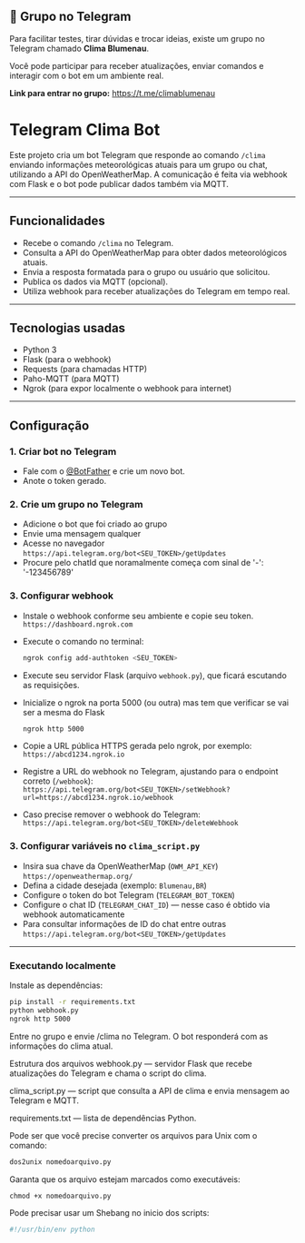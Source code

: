 ## 📢 Grupo no Telegram

Para facilitar testes, tirar dúvidas e trocar ideias, existe um grupo no Telegram chamado **Clima Blumenau**.

Você pode participar para receber atualizações, enviar comandos e interagir com o bot em um ambiente real.

**Link para entrar no grupo:** https://t.me/climablumenau

# Telegram Clima Bot

Este projeto cria um bot Telegram que responde ao comando `/clima` enviando informações meteorológicas atuais para um grupo ou chat, utilizando a API do OpenWeatherMap. A comunicação é feita via webhook com Flask e o bot pode publicar dados também via MQTT.

---

## Funcionalidades

- Recebe o comando `/clima` no Telegram.
- Consulta a API do OpenWeatherMap para obter dados meteorológicos atuais.
- Envia a resposta formatada para o grupo ou usuário que solicitou.
- Publica os dados via MQTT (opcional).
- Utiliza webhook para receber atualizações do Telegram em tempo real.

---

## Tecnologias usadas

- Python 3
- Flask (para o webhook)
- Requests (para chamadas HTTP)
- Paho-MQTT (para MQTT)
- Ngrok (para expor localmente o webhook para internet)

---

## Configuração

### 1. Criar bot no Telegram

- Fale com o [@BotFather](https://t.me/BotFather) e crie um novo bot.
- Anote o token gerado.

### 2. Crie um grupo no Telegram
  - Adicione o bot que foi criado ao grupo
  - Envie uma mensagem qualquer
  - Acesse no navegador
    `https://api.telegram.org/bot<SEU_TOKEN>/getUpdates`
  - Procure pelo chatId que noramalmente começa com sinal de '-': '-123456789'

### 3. Configurar webhook

  - Instale o webhook conforme seu ambiente e copie seu token.
    `https://dashboard.ngrok.com`
  
  - Execute o comando no terminal:
    ```bash
    ngrok config add-authtoken <SEU_TOKEN>
    ```
  - Execute seu servidor Flask (arquivo `webhook.py`), que ficará escutando as requisições.
  
  - Inicialize o ngrok na porta 5000 (ou outra) mas tem que verificar se vai ser a mesma do Flask
    ```bash
    ngrok http 5000
    ```
  - Copie a URL pública HTTPS gerada pelo ngrok, por exemplo:  
    `https://abcd1234.ngrok.io`

  - Registre a URL do webhook no Telegram, ajustando para o endpoint correto (`/webhook`):
    `https://api.telegram.org/bot<SEU_TOKEN>/setWebhook?url=https://abcd1234.ngrok.io/webhook`
   
  - Caso precise remover o webhook do Telegram:
    `https://api.telegram.org/bot<SEU_TOKEN>/deleteWebhook`

### 3. Configurar variáveis no `clima_script.py`

- Insira sua chave da OpenWeatherMap (`OWM_API_KEY`) `https://openweathermap.org/`
- Defina a cidade desejada (exemplo: `Blumenau,BR`)
- Configure o token do bot Telegram (`TELEGRAM_BOT_TOKEN`)
- Configure o chat ID (`TELEGRAM_CHAT_ID`) — nesse caso é obtido via webhook automaticamente
- Para consultar informações de ID do chat entre outras
  `https://api.telegram.org/bot<SEU_TOKEN>/getUpdates`
  
---

### Executando localmente

Instale as dependências:

```bash
pip install -r requirements.txt
python webhook.py
ngrok http 5000
```

Entre no grupo e envie /clima no Telegram. O bot responderá com as informações do clima atual.

Estrutura dos arquivos
webhook.py — servidor Flask que recebe atualizações do Telegram e chama o script do clima.

clima_script.py — script que consulta a API de clima e envia mensagem ao Telegram e MQTT.

requirements.txt — lista de dependências Python.

Pode ser que você precise converter os arquivos para Unix com o comando:
```bash
dos2unix nomedoarquivo.py
```
Garanta que os arquivo estejam marcados como executáveis:
```
chmod +x nomedoarquivo.py
```
Pode precisar usar um Shebang no inicio dos scripts:
```bash
#!/usr/bin/env python
```
